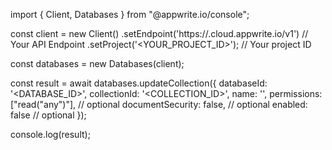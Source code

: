 import { Client, Databases } from "@appwrite.io/console";

const client = new Client()
    .setEndpoint('https://<REGION>.cloud.appwrite.io/v1') // Your API Endpoint
    .setProject('<YOUR_PROJECT_ID>'); // Your project ID

const databases = new Databases(client);

const result = await databases.updateCollection({
    databaseId: '<DATABASE_ID>',
    collectionId: '<COLLECTION_ID>',
    name: '<NAME>',
    permissions: ["read("any")"], // optional
    documentSecurity: false, // optional
    enabled: false // optional
});

console.log(result);
